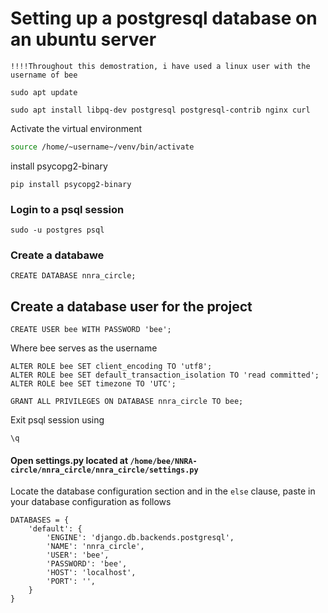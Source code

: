 # Setting up a postgresql database on an ubuntu server 
`!!!!Throughout this demostration, i have used a linux user with the username of bee`
```
sudo apt update
```

```
sudo apt install libpq-dev postgresql postgresql-contrib nginx curl
```

Activate the virtual environment 
```bash
source /home/~username~/venv/bin/activate
```

install psycopg2-binary
```
pip install psycopg2-binary
```

### Login to a psql session 
```
sudo -u postgres psql
```

### Create a databawe 
```
CREATE DATABASE nnra_circle;
```

## Create a database user for the project
```
CREATE USER bee WITH PASSWORD 'bee';
```
Where bee serves as the username 


```
ALTER ROLE bee SET client_encoding TO 'utf8';
ALTER ROLE bee SET default_transaction_isolation TO 'read committed';
ALTER ROLE bee SET timezone TO 'UTC';
```

```
GRANT ALL PRIVILEGES ON DATABASE nnra_circle TO bee;
```

Exit psql session using 
```
\q
```


#### Open settings.py located at `/home/bee/NNRA-circle/nnra_circle/nnra_circle/settings.py`

Locate the database configuration section and in the `else` clause, paste in your database configuration as follows 

```
DATABASES = {
    'default': {
        'ENGINE': 'django.db.backends.postgresql',
        'NAME': 'nnra_circle',
        'USER': 'bee',
        'PASSWORD': 'bee',
        'HOST': 'localhost',
        'PORT': '',
    }
}
```


